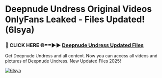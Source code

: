 # Deepnude Undress Original Videos 0nlyFans Leaked - Files Updated! (6lsya)

<h3>🔴 CLICK HERE 🌐==►► <a href="https://tinyurl.com/5h6xmrr3" rel="nofollow">Deepnude Undress Updated Files</a></h3>

Get Deepnude Undress and all content. Now you can access all videos and pictures of Deepnude Undress. New Updated Files 2025!

[![6lsya](https://i.imgur.com/KVD873Z.gif)](https://tinyurl.com/5h6xmrr3)
